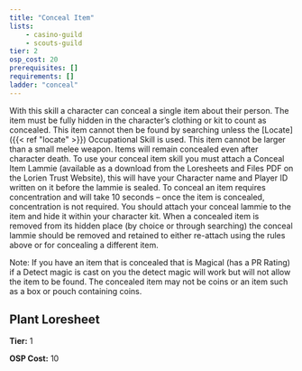 ```yaml
---
title: "Conceal Item"
lists:
    - casino-guild
    - scouts-guild
tier: 2
osp_cost: 20
prerequisites: []
requirements: []
ladder: "conceal"
---
```

With this skill a character can conceal a single item about their person. The item must be fully hidden in the character’s clothing or kit to count as concealed. This item cannot then be found by searching unless the [Locate]({{< ref "locate" >}}) Occupational Skill is used. This item cannot be larger than a small melee weapon. Items will remain concealed even after character death. To use your conceal item skill you must attach a Conceal Item Lammie (available as a download from the Loresheets and Files PDF on the Lorien Trust Website), this will have your Character name and Player ID written on it before the lammie is sealed. To conceal an item requires concentration and will take 10 seconds – once the item is concealed, concentration is not required. You should attach your conceal lammie to the item and hide it within your character kit. When a concealed item is removed from its hidden place (by choice or through searching) the conceal lammie should be removed and retained to either re-attach using the rules above or for concealing a different item.

Note: If you have an item that is concealed that is Magical (has a PR Rating) if a Detect magic is cast on you the detect magic will work but will not allow the item to be found. The concealed item may not be coins or an item such as a box or pouch containing coins.


## Plant Loresheet

**Tier:** 1

**OSP Cost:** 10